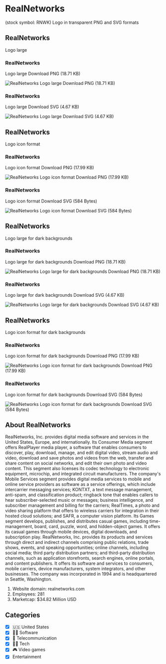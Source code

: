 # RealNetworks
 (stock symbol: RNWK) Logo in transparent PNG and SVG formats

## RealNetworks
 Logo large

### RealNetworks
 Logo large Download PNG (18.71 KB)

![RealNetworks
 Logo large Download PNG (18.71 KB)](/img/orig/RNWK_BIG-e0ca824d.png)

### RealNetworks
 Logo large Download SVG (4.67 KB)

![RealNetworks
 Logo large Download SVG (4.67 KB)](/img/orig/RNWK_BIG-cdbe59e6.svg)

## RealNetworks
 Logo icon format

### RealNetworks
 Logo icon format Download PNG (17.99 KB)

![RealNetworks
 Logo icon format Download PNG (17.99 KB)](/img/orig/RNWK-ea1dc6ae.png)

### RealNetworks
 Logo icon format Download SVG (584 Bytes)

![RealNetworks
 Logo icon format Download SVG (584 Bytes)](/img/orig/RNWK-c2155741.svg)

## RealNetworks
 Logo large for dark backgrounds

### RealNetworks
 Logo large for dark backgrounds Download PNG (18.71 KB)

![RealNetworks
 Logo large for dark backgrounds Download PNG (18.71 KB)](/img/orig/RNWK_BIG.D-e8dd4ece.png)

### RealNetworks
 Logo large for dark backgrounds Download SVG (4.67 KB)

![RealNetworks
 Logo large for dark backgrounds Download SVG (4.67 KB)](/img/orig/RNWK_BIG.D-8da3cd83.svg)

## RealNetworks
 Logo icon format for dark backgrounds

### RealNetworks
 Logo icon format for dark backgrounds Download PNG (17.99 KB)

![RealNetworks
 Logo icon format for dark backgrounds Download PNG (17.99 KB)](/img/orig/RNWK.D-ddebb2a8.png)

### RealNetworks
 Logo icon format for dark backgrounds Download SVG (584 Bytes)

![RealNetworks
 Logo icon format for dark backgrounds Download SVG (584 Bytes)](/img/orig/RNWK.D-e77b78f7.svg)

## About RealNetworks


RealNetworks, Inc. provides digital media software and services in the United States, Europe, and internationally. Its Consumer Media segment offers RealPlayer media player, a software that enables consumers to discover, play, download, manage, and edit digital video, stream audio and video, download and save photos and videos from the web, transfer and share content on social networks, and edit their own photo and video content. This segment also licenses its codec technology to electronic equipment, microchip, and integrated circuit manufacturers. The company's Mobile Services segment provides digital media services to mobile and online service providers as software as a service offerings, which include intercarrier messaging services; KONTXT, a text message management, anti-spam, and classification product; ringback tone that enables callers to hear subscriber-selected music or messages; business intelligence, and subscriber management and billing for the carriers; RealTimes, a photo and video sharing platform that offers to wireless carriers for integration in their hosted cloud solutions; and SAFR, a computer vision platform. Its Games segment develops, publishes, and distributes casual games, including time-management, board, card, puzzle, word, and hidden-object games. It offers its casual games through mobile devices, digital downloads, and subscription play. RealNetworks, Inc. provides its products and services through direct and indirect channels comprising public relations, trade shows, events, and speaking opportunities; online channels, including social media; third party distribution partners; and third-party distribution channels, such as application storefronts, search engines, online portals, and content publishers. It offers its software and services to consumers, mobile carriers, device manufacturers, system integrators, and other businesses. The company was incorporated in 1994 and is headquartered in Seattle, Washington.

1. Website domain: realnetworks.com
2. Employees: 281
3. Marketcap: $34.82 Million USD


## Categories
- [x] 🇺🇸 United States
- [x] 👨‍💻 Software
- [x] 📡 Telecommunication
- [x] 👩‍💻 Tech
- [x] 🎮 Video games
- [x] Entertainment
